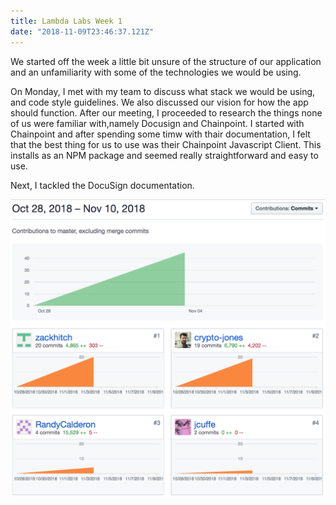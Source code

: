 ```yaml
---
title: Lambda Labs Week 1
date: "2018-11-09T23:46:37.121Z"
---
```


We started off the week a little bit unsure of the structure of our application and an unfamiliarity with some of the technologies we would be using. 

On Monday, I met with my team to discuss what stack we would be using, and code style guidelines. We also discussed our vision for how the app should function. After our meeting, I proceeded to research the things none of us were familiar with,namely Docusign and Chainpoint. I started with Chainpoint and after spending some timw with thair documentation, I felt that the best thing for us to use was their Chainpoint Javascript Client. This installs as an NPM package and seemed really straightforward and easy to use.

Next, I tackled the DocuSign documentation.

![Contributions](./github_graph.png)

